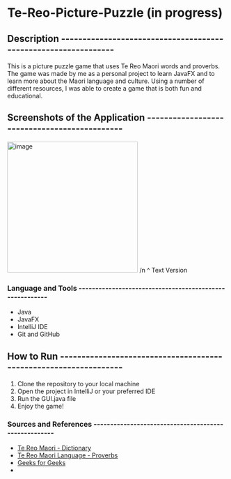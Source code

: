 # Te-Reo-Picture-Puzzle (in progress)

## Description ---------------------------------------------------------------
This is a picture puzzle game that uses Te Reo Maori words and proverbs. The game was 
made by me as a personal project to learn JavaFX and to learn more about the Maori language and culture.
Using a number of different resources, I was able to create a game that is both fun and educational.

## Screenshots of the Application ---------------------------------------------

<img width="300" alt="image" src="https://github.com/neerajpatel1234/Te-Reo-Picture-Puzzle/assets/114114241/e9cd76bc-7ea8-4539-9603-8f398527847f"> /n
^ Text Version 


### Language and Tools --------------------------------------------------------
* Java
* JavaFX
* IntelliJ IDE
* Git and GitHub

## How to Run -----------------------------------------------------------------
1. Clone the repository to your local machine
2. Open the project in IntelliJ or your preferred IDE
3. Run the GUI.java file
4. Enjoy the game!


### Sources and References -----------------------------------------------------
* [Te Reo Maori - Dictionary](https://www.maoridictionary.co.nz/)
* [Te Reo Maori Language - Proverbs](https://www.maorilanguage.net/maori-proverbs)
* [Geeks for Geeks](https://www.geeksforgeeks.org/memory-game-in-java/)
* 
